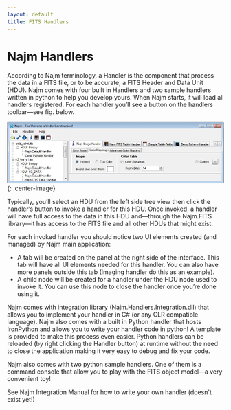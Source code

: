 ```yaml
---
layout: default
title: FITS Handlers
---
```


# Najm Handlers

According to Najm terminology, a Handler is the component that process the data in a FITS  file, or to be accurate, a FITS Header and Data Unit (HDU). Najm comes with four built in Handlers and two sample handlers written in python to help you develop yours. When Najm starts, it will load all handlers registered. For each handler you’ll see a button on the handlers toolbar—see fig. below.

![](assets/images/ss.handlers.jpg){: .center-image}

Typically, you’ll select an HDU from the left side tree view then click the handler’s button to invoke a handler for this HDU. Once invoked, a handler will have full access to the data in this HDU and—through the Najm.FITS library—it has access to the FITS file and all other HDUs that might exist.

   For each invoked handler you should notice two UI elements created (and managed) by Najm main application:
   - A tab will be created on the panel at the right side of the interface. This tab will have all UI elements needed for this handler. You can also have more panels outside this tab (Imaging handler do this as an example).
   - A child node will be created for a handler under the HDU node used to invoke it. You can use this node to close the handler once you’re done using it.

   Najm comes with integration library (Najm.Handlers.Integration.dll) that allows you to implement your handler in C# (or any CLR compatible language). Najm also comes with a built in Python handler that hosts IronPython and allows you to write your handler code in python! A template is provided to make this process even easier. Python handlers can be reloaded (by right clicking the Handler button) at runtime without the need to close the application making it very easy to debug and fix your code.

   Najm also comes with two python sample handlers. One of them is a command console that allow you to play with the FITS object model—a very convenient toy!

   See Najm Integration Manual for how to write your own handler (doesn't exist yet!)